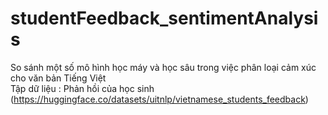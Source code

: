 # studentFeedback_sentimentAnalysis
So sánh một số mô hình học máy và học sâu trong việc phân loại cảm xúc cho văn bản Tiếng Việt <br>
Tập dữ liệu : Phản hồi của học sinh (https://huggingface.co/datasets/uitnlp/vietnamese_students_feedback)
